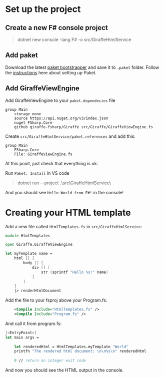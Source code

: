 
# Set up the project

## Create a new F# console project

> dotnet new console -lang F# -o src/GiraffeHtmlService

## Add paket
Download the latest [paket bootstrapper](https://github.com/fsprojects/Paket/releases/latest) and save it to `.paket` folder. Follow the [instructions](https://fsprojects.github.io/Paket/paket-and-dotnet-cli.html) here about setting up Paket.

## Add GiraffeViewEngine

Add GiraffeViewEngine to your `paket.dependecies` file
```
group Main
    storage none
    source https://api.nuget.org/v3/index.json
    nuget FSharp.Core
    github giraffe-fsharp/Giraffe src/Giraffe/GiraffeViewEngine.fs
``` 

Create `src/GiraffeHtmlService/paket.references` and add this:
```
group Main
    FSharp.Core
    File: GiraffeViewEngine.fs
```    

At this point, just check that everything is ok:

Run `Paket: Install` in VS code

> dotnet run --project .\src\GiraffeHtmlService\

And you should see `Hello World from F#!` in the console!

# Creating your HTML template

Add a new file called `HtmlTemplates.fs` in `src/GiraffeHtmlService`:
```fsharp
module HtmlTemplates

open Giraffe.GiraffeViewEngine

let myTemplate name = 
    html [] [
        body [] [
            div [] [
                str (sprintf "Hello %s!" name)
            ]
        ]
    ]
    |> renderHtmlDocument
```

Add the file to your fsproj above your Program.fs:
```xml
    <Compile Include="HtmlTemplates.fs" />
    <Compile Include="Program.fs" />
```


And call it from program.fs:
```fsharp
[<EntryPoint>]
let main argv =
    
    let renderedHtml = HtmlTemplates.myTemplate "World"
    printfn "The rendered html document: \n\n%s\n" renderedHtml
    
    0 // return an integer exit code
```    

And now you should see the HTML output in the console.
